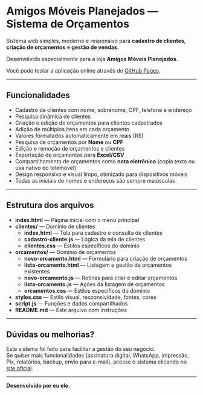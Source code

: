 # Amigos Móveis Planejados — Sistema de Orçamentos

Sistema web simples, moderno e responsivo para **cadastro de clientes**, **criação de orçamentos** e **gestão de vendas**.

Desenvolvido especialmente para a loja **Amigos Móveis Planejados**.

Você pode testar a aplicação online através do [GitHub Pages](https://joaonascimentobr.github.io/SistemaDeOrcamento/index.html).

---

## Funcionalidades

- Cadastro de clientes com nome, sobrenome, CPF, telefone e endereço
- Pesquisa dinâmica de clientes
- Criação e edição de orçamentos para clientes cadastrados
- Adição de múltiplos itens em cada orçamento
- Valores formatados automaticamente em reais (R$)
- Pesquisa de orçamentos por **Nome** ou **CPF**
- Edição e remoção de orçamentos e clientes
- Exportação de orçamentos para **Excel/CSV**
- Compartilhamento de orçamentos como **nota eletrônica** (copia texto ou usa nativo do telemóvel)
- Design responsivo e visual limpo, otimizado para dispositivos móveis
- Todas as iniciais de nomes e endereços são sempre maiúsculas

---

## Estrutura dos arquivos

- **index.html** — Página inicial com o menu principal
- **clientes/** — Domínio de clientes
  - **index.html** — Tela para cadastro e consulta de clientes
  - **cadastro-cliente.js** — Lógica da tela de clientes
  - **clientes.css** — Estilos específicos do domínio
- **orcamentos/** — Domínio de orçamentos
  - **novo-orcamento.html** — Formulário para criação de orçamentos
  - **lista-orcamento.html** — Listagem e gestão de orçamentos existentes
  - **novo-orcamento.js** — Rotinas para criar e editar orçamentos
  - **lista-orcamento.js** — Ações da listagem de orçamentos
  - **orcamentos.css** — Estilos específicos do domínio
- **styles.css** — Estilo visual, responsividade, fontes, cores
- **script.js** — Funções e dados compartilhados
- **README.md** — Este arquivo com instruções

---

## Dúvidas ou melhorias?

Este sistema foi feito para facilitar a gestão do seu negócio.  
Se quiser mais funcionalidades (assinatura digital, WhatsApp, impressão, Pix, relatórios, backup, envio para e-mail), acesse o sistema clicando no [site oficial](https://exemplo.com).

---

**Desenvolvido por eu ele.**  

